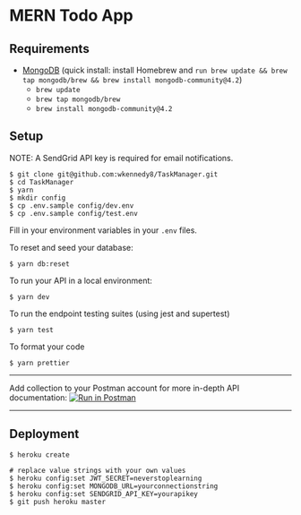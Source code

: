 # MERN Todo App

## Requirements

- [MongoDB](https://docs.mongodb.com/manual/tutorial/install-mongodb-on-os-x/) (quick install: install Homebrew and `run brew update && brew tap mongodb/brew && brew install mongodb-community@4.2`)
  - `brew update`
  - `brew tap mongodb/brew`
  - `brew install mongodb-community@4.2`

## Setup

NOTE: A SendGrid API key is required for email notifications.

```
$ git clone git@github.com:wkennedy8/TaskManager.git
$ cd TaskManager
$ yarn
$ mkdir config
$ cp .env.sample config/dev.env
$ cp .env.sample config/test.env
```

Fill in your environment variables in your `.env` files.

To reset and seed your database:

```
$ yarn db:reset
```

To run your API in a local environment:

```
$ yarn dev
```

To run the endpoint testing suites (using jest and supertest)

```
$ yarn test
```

To format your code

```
$ yarn prettier
```

---

Add collection to your Postman account for more in-depth API documentation: [![Run in Postman](https://run.pstmn.io/button.svg)](https://app.getpostman.com/run-collection/9736846b31eae2710b6c)

---

## Deployment

```
$ heroku create

# replace value strings with your own values
$ heroku config:set JWT_SECRET=neverstoplearning
$ heroku config:set MONGODB_URL=yourconnectionstring
$ heroku config:set SENDGRID_API_KEY=yourapikey
$ git push heroku master
```
